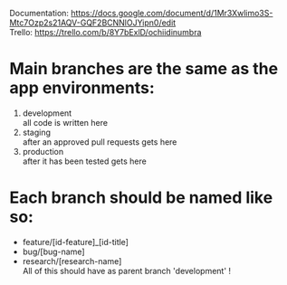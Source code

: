 Documentation: https://docs.google.com/document/d/1Mr3Xwlimo3S-Mtc7Ozp2s21AQV-GQF2BCNNlOJYipn0/edit \
Trello: https://trello.com/b/8Y7bExlD/ochiidinumbra
# Main branches are the same as the app environments: 
  1. development \
    all code is written here 
  2. staging \
    after an approved pull requests gets here 
  3. production \
    after it has been tested gets here
# Each branch should be named like so:
  * feature/[id-feature]_[id-title] 
  * bug/[bug-name] 
  * research/[research-name] \
    All of this should have as parent branch 'development' ! 
